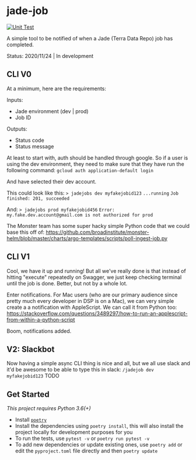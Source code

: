 # jade-job

[![Unit Test](https://github.com/raaidbroad/jade-job/workflows/Unit%20Test/badge.svg?branch=main)](https://github.com/raaidbroad/jade-job/actions?query=workflow%3A%22Unit+branch%3Amain+)

A simple tool to be notified of when a Jade (Terra Data Repo) job has completed.

Status: 2020/11/24 | In development

## CLI V0
At a minimum, here are the requirements:

Inputs:
- Jade environment (dev | prod)
- Job ID

Outputs:
- Status code
- Status message

At least to start with, auth should be handled through google. So if a user is using the dev environment, they need to make sure that they have run the following command:
`gcloud auth application-default login`

And have selected their dev account.

This could look like this:
`> jadejobs dev myfakejobid123`
`...running`
`Job finished: 201, succeeded`

And:
`> jadejobs prod myfakejobid456`
`Error: my.fake.dev.account@gmail.com is not authorized for prod`

The Monster team has some super hacky simple Python code that we could base this off of: https://github.com/broadinstitute/monster-helm/blob/master/charts/argo-templates/scripts/poll-ingest-job.py

## CLI V1
Cool, we have it up and running! But all we've really done is that instead of hitting "execute" repeatedly on Swagger, we just keep checking terminal until the job is done. Better, but not by a whole lot.

Enter notifications. For Mac users (who are our primary audience since pretty much every developer in DSP is on a Mac), we can very simple create a a notification with AppleScript. We can call it from Python too: https://stackoverflow.com/questions/3489297/how-to-run-an-applescript-from-within-a-python-script

Boom, notifications added.

## V2: Slackbot
Now having a simple async CLI thing is nice and all, but we all use slack and it'd be awesome to be able to type this in slack:
`/jadejob dev myfakejobid123`
TODO

## Get Started

_This project requires Python 3.6(+)_

- Install [`poetry`](https://python-poetry.org/docs/)
- Install the dependencies using `poetry install`, this will also install the project locally for development purposes for you
- To run the tests, use `pytest -v` or `poetry run pytest -v`
- To add new dependencies or update existing ones, use `poetry add` or edit the `pyproject.toml` file directly and then `poetry update`
